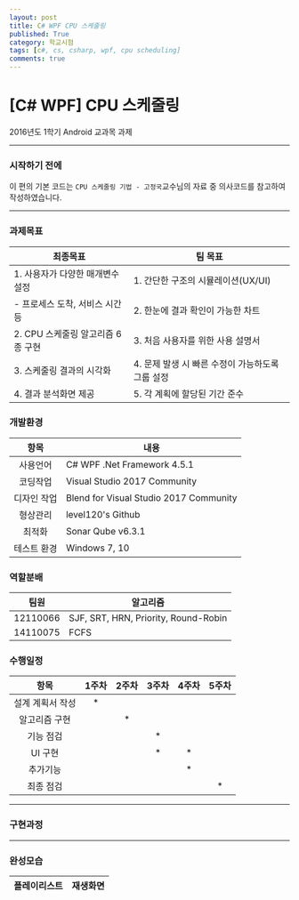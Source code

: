```yaml
---
layout: post
title: C# WPF CPU 스케줄링
published: True
category: 학교시험
tags: [c#, cs, csharp, wpf, cpu scheduling]
comments: true
---
```


# [C# WPF] CPU 스케줄링

2016년도 1학기 Android 교과목 과제

---

### 시작하기 전에

이 편의 기본 코드는 `CPU 스케줄링 기법 - 고정국`교수님의 자료 중 의사코드를 참고하여 작성하였습니다.

---

### 과제목표

| 최종목표 | 팀 목표 |
| --- | --- |
| 1. 사용자가 다양한 매개변수 설정 | 1. 간단한 구조의 시뮬레이션(UX/UI) |
| - 프로세스 도착, 서비스 시간 등 | 2. 한눈에 결과 확인이 가능한 차트 |
| 2. CPU 스케줄링 알고리즘 6종 구현 | 3. 처음 사용자를 위한 사용 설명서 |
| 3. 스케줄링 결과의 시각화 | 4. 문제 발생 시 빠른 수정이 가능하도록 그룹 설정 |
| 4. 결과 분석화면 제공 | 5. 각 계획에 할당된 기간 준수 |


### 개발환경

| 항목 | 내용 |
| :-----: | ----- |
| 사용언어 | C# WPF .Net Framework 4.5.1 |
| 코딩작업 | Visual Studio 2017 Community |
| 디자인 작업 | Blend for Visual Studio 2017 Community |
| 형상관리 | level120's Github |
| 최적화 | Sonar Qube v6.3.1 |
| 테스트 환경 | Windows 7, 10 |


### 역할분배

| 팀원 | 알고리즘 |
| :-----: | ----- |
| 12110066 | SJF, SRT, HRN, Priority, Round-Robin |
| 14110075 | FCFS |


### 수행일정

| 항목 | 1주차 | 2주차 | 3주차 | 4주차 | 5주차 |
| :---: | :---: | :---: | :---: | :---: | :---: |
| 설계 계획서 작성 | * | | | | |
| 알고리즘 구현 | | * | | | |
| 기능 점검 | | | * | | |
| UI 구현 | | | * | * | |
| 추가기능 | | | | * | |
| 최종 점검 | | | | | * |

---

### 구현과정



---

### 완성모습

| 플레이리스트 | 재생화면 |
| :-------: | :----: |
